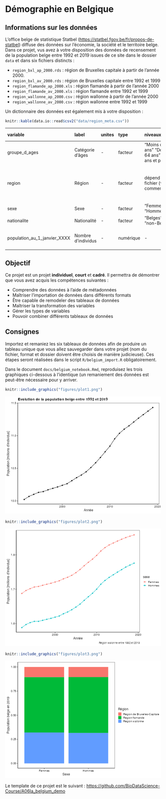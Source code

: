 Démographie en Belgique
================

<!--DO NOT EDIT README.md -->

## Informations sur les données

L’office belge de statistique Statbel
(<https://statbel.fgov.be/fr/propos-de-statbel>) diffuse des données sur
l’économie, la société et le territoire belge. Dans ce projet, vus avez
à votre disposition des données de recensement de la population belge
entre 1992 et 2019 issues de ce site dans le dossier `data` et dans six
fichiers distincts :

-   `region_bxl_ap_2000.rds` : région de Bruxelles capitale à partir de
    l’année 2000.
-   `region_bxl_av_2000.rds` : région de Bruxelles capitale entre 1992
    et 1999
-   `region_flamande_ap_2000.xls` : région flamande à partir de l’année
    2000
-   `region_flamande_av_2000.xls` : région flamande entre 1992 et 1999
-   `region_wallonne_ap_2000.csv` : région wallonne à partir de l’année
    2000
-   `region_wallonne_av_2000.csv` : région wallonne entre 1992 et 1999

Un dictionnaire des données est également mis à votre disposition :

``` r
knitr::kable(data.io::read$csv2("data/region_meta.csv"))
```

| variable                      | label              | unites | type      | niveaux                                             | val. manquantes | commentaire                                                                |
|:------------------------------|:-------------------|:-------|:----------|:----------------------------------------------------|:----------------|:---------------------------------------------------------------------------|
| groupe_d\_ages                | Catégorie d’âges   | \-     | facteur   | “Moins de 18 ans” “De 18 à 64 ans” “65 ans et plus” | NA              | Variable à trois niveaux                                                   |
| region                        | Région             | \-     | facteur   | dépend du fichier (voir commentaire)                | NA              | Attention : variable à un niveau. Exemple : “Région de Bruxelles-Capitale” |
| sexe                          | Sexe               | \-     | facteur   | “Femmes” “Hommes”                                   | NA              | Variable à deux niveaux                                                    |
| nationalite                   | Nationalité        | \-     | facteur   | “Belges” “non-Belges”                               | NA              | Variable à deux niveaux                                                    |
| population_au_1\_janvier_XXXX | Nombre d’individus | \-     | numérique | \-                                                  | NA              | Dénombre la densité de population en l’an XXXX.                            |

## Objectif

Ce projet est un projet **individuel**, **court** et **cadré**. Il
permettra de démontrer que vous avez acquis les compétences suivantes :

-   Comprendre des données à l’aide de métadonnées
-   Maîtriser l’importation de données dans différents formats
-   Être capable de remodeler des tableaux de données
-   Maîtriser la transformation des variables
-   Gérer les types de variables
-   Pouvoir combiner différents tableaux de données

## Consignes

Importez et remaniez les six tableaux de données afin de produire un
tableau unique que vous allez sauvegarder dans votre projet (nom du
fichier, format et dossier doivent être choisis de manière judicieuse).
Ces étapes seront réalisées dans le script `R/belgium_import.R`
obligatoirement.

Dans le document `docs/belgium_notebook.Rmd`, reproduisez les trois
graphiques ci-dessous à l’identique (un remaniement des données est
peut-être nécessaire pour y arriver.

``` r
knitr::include_graphics("figures/plot1.png")
```

![](figures/plot1.png)<!-- -->

``` r
knitr::include_graphics("figures/plot2.png")
```

![](figures/plot2.png)<!-- -->

``` r
knitr::include_graphics("figures/plot3.png")
```

![](figures/plot3.png)<!-- -->

Le template de ce projet est le suivant :
<https://github.com/BioDataScience-Course/A06Ia_belgium_demo>
